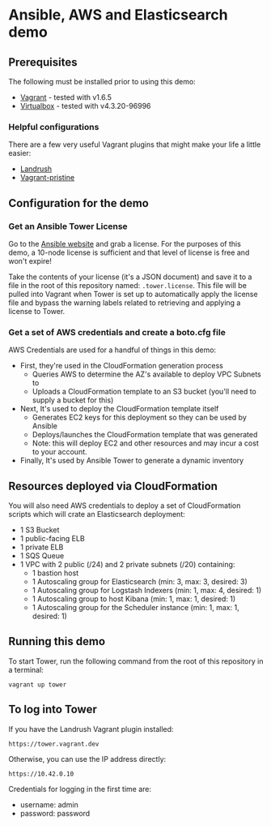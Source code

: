 Ansible, AWS and Elasticsearch demo
======================================================

## Prerequisites

The following must be installed prior to using this demo:

* [Vagrant](https://www.vagrantup.com/downloads.html) - tested with v1.6.5
* [Virtualbox](https://www.virtualbox.org/wiki/Downloads) - tested with v4.3.20-96996

### Helpful configurations

There are a few very useful Vagrant plugins that might make your life a little easier: 

* [Landrush](https://github.com/phinze/landrush)
* [Vagrant-pristine](https://github.com/fgrehm/vagrant-pristine)

## Configuration for the demo

### Get an Ansible Tower License

Go to the [Ansible website](http://www.ansible.com/license) and grab a license. For the purposes of this demo, a 10-node license is sufficient and that level of license is free and won't expire! 

Take the contents of your license (it's a JSON document) and save it to a file in the root of this repository named: ```.tower.license```. This file will be pulled into Vagrant when Tower is set up to automatically apply the license file and bypass the warning labels related to retrieving and applying a license to Tower.

### Get a set of AWS credentials and create a boto.cfg file

AWS Credentials are used for a handful of things in this demo: 

* First, they're used in the CloudFormation generation process
  * Queries AWS to determine the AZ's available to deploy VPC Subnets to
  * Uploads a CloudFormation template to an S3 bucket (you'll need to supply a bucket for this)
* Next, It's used to deploy the CloudFormation template itself
  * Generates EC2 keys for this deployment so they can be used by Ansible
  * Deploys/launches the CloudFormation template that was generated
  * Note: this will deploy EC2 and other resources and may incur a cost to your account.
* Finally, It's used by Ansible Tower to generate a dynamic inventory

## Resources deployed via CloudFormation

You will also need AWS credentials to deploy a set of CloudFormation scripts which will crate an Elasticsearch deployment:

* 1 S3 Bucket
* 1 public-facing ELB
* 1 private ELB
* 1 SQS Queue
* 1 VPC with 2 public (/24) and 2 private subnets (/20) containing:
  * 1 bastion host
  * 1 Autoscaling group for Elasticsearch (min: 3, max: 3, desired: 3)
  * 1 Autoscaling group for Logstash Indexers (min: 1, max: 4, desired: 1)
  * 1 Autoscaling group to host Kibana (min: 1, max: 1, desired: 1)
  * 1 Autoscaling group for the Scheduler instance (min: 1, max: 1, desired: 1)

## Running this demo

To start Tower, run the following command from the root of this repository in a terminal: 

```
vagrant up tower
```

## To log into Tower

If you have the Landrush Vagrant plugin installed:

```https://tower.vagrant.dev```


Otherwise, you can use the IP address directly: 

```https://10.42.0.10```

Credentials for logging in the first time are:

* username: admin
* password: password